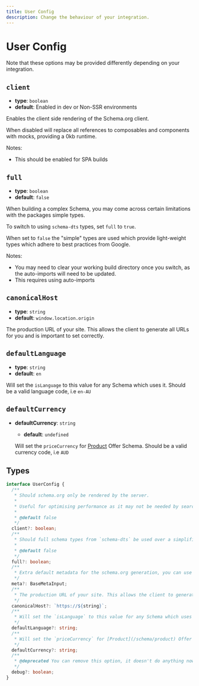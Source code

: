 ```yaml
---
title: User Config
description: Change the behaviour of your integration.
---
```


# User Config

Note that these options may be provided differently depending on your integration.

## `client`

  - **type**: `boolean`
  - **default**: Enabled in dev or Non-SSR environments

Enables the client side rendering of the Schema.org client. 

When disabled will replace all references to composables and components with mocks, providing a 0kb runtime.

Notes:
- This should be enabled for SPA builds


## `full`

  - **type**: `boolean`
  - **default**: `false`

When building a complex Schema, you may come across certain limitations with the packages simple types.

To switch to using `schema-dts` types, set `full` to `true`.

When set to `false` the "simple" types are used which provide light-weight types which adhere to best practices from Google.

Notes:
- You may need to clear your working build directory once you switch, as the auto-imports will need to be updated.
- This requires using auto-imports


## `canonicalHost`

  - **type**: `string`
  - **default**: `window.location.origin`

  The production URL of your site. This allows the client to generate all URLs for you and is important to set correctly.

## `defaultLanguage`

  - **type**: `string`
  - **default**: `en`

  Will set the `isLanguage` to this value for any Schema which uses it. Should be a valid language code, i.e `en-AU`

## `defaultCurrency`

- **defaultCurrency**: `string`

  - **default**: `undefined`

  Will set the `priceCurrency` for [Product](/schema/product) Offer Schema. Should be a valid currency code, i.e `AUD`


## Types

```ts
interface UserConfig {
  /**
   * Should schema.org only be rendered by the server.
   *
   * Useful for optimising performance as it may not be needed by search engines. Changes runtime package size to 0kb.
   *
   * @default false
   */
  client?: boolean;
  /**
   * Should full schema types from `schema-dts` be used over a simplified version.
   *
   * @default false
   */
  full?: boolean;
  /**
   * Extra default metadata for the schema.org generation, you can use this as an alternative to the other meta.
   */
  meta?: BaseMetaInput;
  /**
   * The production URL of your site. This allows the client to generate all URLs for you and is important to set correctly.
   */
  canonicalHost?: `https://${string}`;
  /**
   * Will set the `isLanguage` to this value for any Schema which uses it. Should be a valid language code, i.e `en-AU`
   */
  defaultLanguage?: string;
  /**
   * Will set the `priceCurrency` for [Product](/schema/product) Offer Schema. Should be a valid currency code, i.e `AUD`
   */
  defaultCurrency?: string;
  /**
   * @deprecated You can remove this option, it doesn't do anything now.
   */
  debug?: boolean;
}
```
